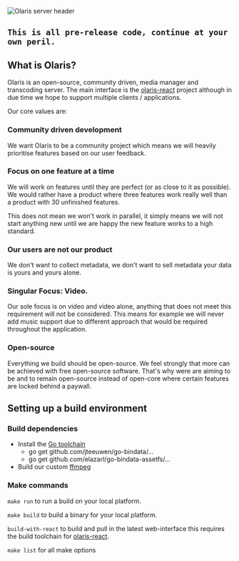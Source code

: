 ![Olaris server header](https://i.imgur.com/ewz5TAN.png)

## `This is all pre-release code, continue at your own peril.`

## What is Olaris?

Olaris is an open-source, community driven, media manager and transcoding server. The main interface is the [olaris-react](https://gitlab.com/olaris/olaris-react) project although in due time we hope to support multiple clients / applications.

Our core values are:

### Community driven development
We want Olaris to be a community project which means we will heavily prioritise features based on our user feedback.

### Focus on one feature at a time
We will work on features until they are perfect (or as close to it as possible). We would rather have a product where three features work really well than a product with 30 unfinished features.

This does not mean we won't work in parallel, it simply means we will not start anything new until we are happy the new feature works to a high standard.

### Our users are not our product
We don't want to collect metadata, we don't want to sell metadata your data is yours and yours alone.

### Singular Focus: Video.
Our sole focus is on video and video alone, anything that does not meet this requirement will not be considered. This means for example we will never add music support due to different approach that would be required throughout the application. 

### Open-source
Everything we build should be open-source. We feel strongly that more can be achieved with free open-source software. That's why were are aiming to be and to remain open-source instead of open-core where certain features are locked behind a paywall.


## Setting up a build environment

### Build dependencies
  * Install the [Go toolchain](https://golang.org)
	* go get github.com/jteeuwen/go-bindata/...
	* go get github.com/elazarl/go-bindata-assetfs/...
  * Build our custom [ffmpeg](https://gitlab.com/olaris/ffmpeg)

### Make commands

  `make run` to run a build on your local platform.

  `make build` to build a binary for your local platform.

  `build-with-react` to build and pull in the latest web-interface this requires the build toolchain for [olaris-react](https://gitlab.com/olaris/olaris-react).

  `make list` for all make options